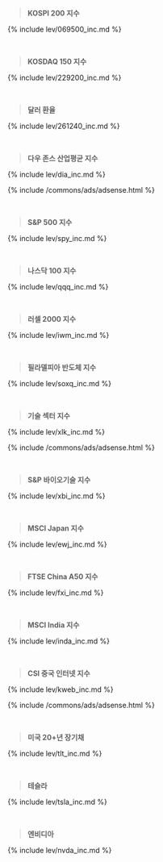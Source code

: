 <br>

> **KOSPI 200 지수**<a id="069500"></a>

{% include lev/069500_inc.md %}

<br>

> **KOSDAQ 150 지수**<a id="229200"></a>

{% include lev/229200_inc.md %}

<br>

> **달러 환율**<a id="261240"></a>

{% include lev/261240_inc.md %}

<br>

> **다우 존스 산업평균 지수**<a id="DIA"></a>

{% include lev/dia_inc.md %}

{% include /commons/ads/adsense.html %}

<br>

> **S&P 500 지수**<a id="SPY"></a>

{% include lev/spy_inc.md %}

<br>

> **나스닥 100 지수**<a id="QQQ"></a>

{% include lev/qqq_inc.md %}

<br>

> **러셀 2000 지수**<a id="IWM"></a>

{% include lev/iwm_inc.md %}

<br>

> **필라델피아 반도체 지수**<a id="SOXQ"></a>

{% include lev/soxq_inc.md %}

<br>

> **기술 섹터 지수**<a id="XLK"></a>

{% include lev/xlk_inc.md %}

{% include /commons/ads/adsense.html %}

<br>

> **S&P 바이오기술 지수**<a id="XBI"></a>

{% include lev/xbi_inc.md %}

<br>

> **MSCI Japan 지수**<a id="EWJ"></a>

{% include lev/ewj_inc.md %}

<br>

> **FTSE China A50 지수**<a id="FXI"></a>

{% include lev/fxi_inc.md %}

<br>

> **MSCI India 지수**<a id="INDA"></a>

{% include lev/inda_inc.md %}

<br>

> **CSI 중국 인터넷 지수**<a id="KWEB"></a>

{% include lev/kweb_inc.md %}

{% include /commons/ads/adsense.html %}

<br>

> **미국 20+년 장기채**<a id="TLT"></a>

{% include lev/tlt_inc.md %}

<br>

> **테슬라**<a id="TSLA"></a>

{% include lev/tsla_inc.md %}

<br>

> **엔비디아**<a id="NVDA"></a>

{% include lev/nvda_inc.md %}